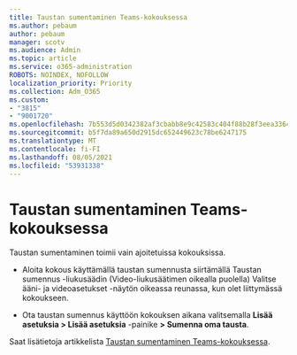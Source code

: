 ```yaml
---
title: Taustan sumentaminen Teams-kokouksessa
ms.author: pebaum
author: pebaum
manager: scotv
ms.audience: Admin
ms.topic: article
ms.service: o365-administration
ROBOTS: NOINDEX, NOFOLLOW
localization_priority: Priority
ms.collection: Adm_O365
ms.custom:
- "3815"
- "9001720"
ms.openlocfilehash: 7b553d5d0342382af3cbabb8e9c42583c404f88b28f3eea33642baef2863dcd7
ms.sourcegitcommit: b5f7da89a650d2915dc652449623c78be6247175
ms.translationtype: MT
ms.contentlocale: fi-FI
ms.lasthandoff: 08/05/2021
ms.locfileid: "53931338"
---
```

# <a name="blur-your-background-in-a-teams-meeting"></a>Taustan sumentaminen Teams-kokouksessa

Taustan sumentaminen toimii vain ajoitetuissa kokouksissa.

- Aloita kokous käyttämällä taustan sumennusta siirtämällä Taustan sumennus -liukusäädin (Video-liukusäätimen oikealla puolella) Valitse ääni- ja videoasetukset -näytön oikeassa reunassa, kun olet liittymässä kokoukseen.

- Ota taustan sumennus käyttöön kokouksen aikana valitsemalla **Lisää asetuksia > Lisää asetuksia** -painike **> Sumenna oma tausta**.

Saat lisätietoja artikkelista [Taustan sumentaminen Teams-kokouksessa](https://support.office.com/article/Blur-your-background-in-a-Teams-meeting-f77a2381-443a-499d-825e-509a140f4780).